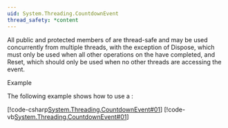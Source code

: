 ```yaml
---
uid: System.Threading.CountdownEvent
thread_safety: *content
---
```


All public and protected members of <xref href="System.Threading.CountdownEvent"></xref> are thread-safe and may be used concurrently from multiple threads, with the exception of Dispose, which must only be used when all other operations on the <xref href="System.Threading.CountdownEvent"></xref> have completed, and Reset, which should only be used when no other threads are accessing the event.  
  
 Example  
  
 The following example shows how to use a <xref href="System.Threading.CountdownEvent"></xref>:  
  
 [!code-csharp[System.Threading.CountdownEvent#01](~/samples/snippets/csharp/VS_Snippets_CLR_System/system.threading.countdownevent/cs/countdownevent.cs#01)]
 [!code-vb[System.Threading.CountdownEvent#01](~/samples/snippets/visualbasic/VS_Snippets_CLR_System/system.threading.countdownevent/vb/countdownevent.vb#01)]


